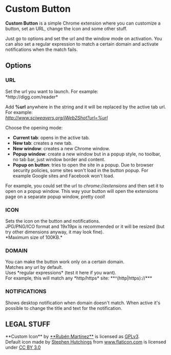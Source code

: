<h1>Custom Button</h1>

<b>Custom Button</b> is a simple Chrome extension where you can customize a button, set an URL, change the icon and some other stuff.

Just go to options and set the url and the window mode on activation.
You can also set a regular expression to match a certain domain and activate notifications when the match fails.

<h2>Options</h2>
<h3>URL</h3>
Set the url you want to launch. For example:<br>
*http://digg.com/reader*

Add **%url** anywhere in the string and it will be replaced by the active tab url. For example:<br>
*http://www.sciweavers.org/iWeb2Shot?url=%url*

Choose the opening mode:
- **Current tab**: opens in the active tab.
- **New tab**: creates a new tab.
- **New window**: creates a new Chrome window.
- **Popup window**: create a new window but in a popup style, no toolbar, no tab bar, just window border and content.
- **Popup on button**: tries to open the site in a popup. Due to browser security policies, some sites won't load in the button popup. For example Google sites and Facebook won't load.

For example, you could set the url to *chrome://extensions* and then set it to open on a popup window. This way your button will open the extensions page on a separate popup window, pretty cool!

<h3>ICON</h3>
Sets the icon on the button and notifications.<br>
JPG/PNG/ICO format and 19x19px is recommended or it will be resized (but try other dimensions anyway, it may look fine).<br>
*Maximum size of 100KB.*

<h3>DOMAIN</h3>
You can make the button work only on a certain domain.<br>
Matches any url by default.<br>
Uses *regular expressions* (test it here if you want).<br>
For example, this will match any *http/https* site: **^(http|https)://*** 


<h3>NOTIFICATIONS</h3>
Shows desktop notification when domain doesn't match. When active it's possible to change the title and text for the notification.

<h2>LEGAL STUFF</h2>
**Custom Icon** by <a href="https://twitter.com/rub3nmv">**Rub&eacute;n Mart&iacute;nez**</a> is licensed as <a href="http://www.gnu.org/licenses/gpl-3.0.txt">GPLv3</a>.<br>
Default icon made by <a href="http://www.typicons.com" title="Stephen Hutchings">Stephen Hutchings</a> from <a href="http://www.flaticon.com" title="Flaticon">www.flaticon.com</a> is licensed under <a href="http://creativecommons.org/licenses/by/3.0/" title="Creative Commons BY 3.0">CC BY 3.0</a>

